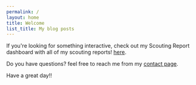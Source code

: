 ```yaml
---
permalink: /
layout: home
title: Welcome
list_title: My blog posts
---
```



If you're looking for something interactive, check out my Scouting Report dashboard with all of my scouting reports! [here](https://colin-sanders.shinyapps.io/shinydash).

Do you have questions? feel free to reach me from my [contact page][contact].


Have a great day!!

[gh-site]: https://pages.github.com/
[minima]: https://github.com/jekyll/minima/tree/2.5-stable
[jk]: https://jekyllrb.com/
[gh]: https://help.github.com/en/github/working-with-github-pages
[issue]: https://github.com/jsanz/gh-pages-minima-starter/issues/new/choose
[contact]: https://jorgesanz.net/contact/
